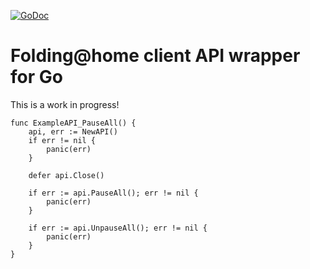 [![GoDoc](https://godoc.org/github.com/MakotoE/go-fahapi?status.svg)](https://pkg.go.dev/github.com/MakotoE/go-fahapi)

# Folding@home client API wrapper for Go

This is a work in progress!

```
func ExampleAPI_PauseAll() {
	api, err := NewAPI()
	if err != nil {
		panic(err)
	}

	defer api.Close()

	if err := api.PauseAll(); err != nil {
		panic(err)
	}

	if err := api.UnpauseAll(); err != nil {
		panic(err)
	}
}
```